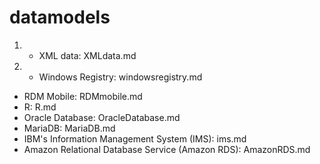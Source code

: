 # datamodels
1. * XML data: XMLdata.md
2. * Windows Registry: windowsregistry.md
* RDM Mobile: RDMmobile.md
* R: R.md
* Oracle Database: OracleDatabase.md
* MariaDB: MariaDB.md
* IBM's Information Management System (IMS): ims.md
* Amazon Relational Database Service (Amazon RDS): AmazonRDS.md
